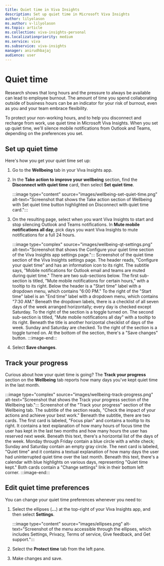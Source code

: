 ```yaml
---
title: Quiet time in Viva Insights
description: Set up quiet time in Microsoft Viva Insights
author: lilyolason
ms.author: v-lilyolason
ms.topic: article
ms.collection: viva-insights-personal
ms.localizationpriority: medium 
ms.service: viva
ms.subservice: viva-insights
manager: anirudhbajaj
audience: user
---
```


# Quiet time

Research shows that long hours and the pressure to always be available can lead to employee burnout. The amount of time you spend collaborating outside of business hours can be an indicator for your risk of burnout, even as you and your team embrace flexibility.

To protect your non-working hours, and to help you disconnect and recharge from work, use quiet time in Microsoft Viva Insights. When you set up quiet time, we'll silence mobile notifications from Outlook and Teams, depending on the preferences you set.

## Set up quiet time

Here's how you get your quiet time set up:

1. Go to the **Wellbeing** tab in your Viva Insights app.
1. In the **Take action to improve your wellbeing** section, find the **Disconnect with quiet time** card, then select **Set quiet time**.

    :::image type="content" source="images/wellbeing-set-quiet-time.png" alt-text="Screenshot that shows the Take action section of Wellbeing with Set quiet time button highlighted on Disconnect with quiet time card.":::

3. On the resulting page, select when you want Viva Insights to start and stop silencing Outlook and Teams notifications. In **Mute mobile notifications all day**, pick days you want Viva Insights to mute notifications for a full 24 hours.

    :::image type="complex" source="images/wellbeing-qt-settings.png" alt-text="Screenshot that shows the Configure your quiet time section of the Viva Insights app settings page.":::
       Screenshot of the quiet time section of the Viva Insights settings page. The header reads, "Configure your quiet time" and has an information icon to its right. The subtitle says, "Mobile notifications for Outlook email and teams are muted during quiet time." There are two sub-sections below. The first sub-section is titled, "Mute mobile notifications for certain hours," with a tooltip to its right. Below the header is a "Start time" label with a dropdown menu, which contains "6:00 PM." To the right of the "Start time" label is an "End time" label with a dropdown menu, which contains "7:30 AM." Beneath the dropdown labels, there is a checklist of all seven days of the week arranged horizontally; every day is checked except Saturday. To the right of the section is a toggle turned on. The second sub-section is titled, "Mute mobile notifications all day" with a tooltip to its right. Beneath the title is another horizontal checklist of days of the week. Sunday and Saturday are checked. To the right of the section is a toggle turned on. At the bottom of the section, there's a "Save changes" button.
    :::image-end:::

1. Select **Save changes**.

## Track your progress

Curious about how your quiet time is going? The **Track your progress** section on the **Wellbeing** tab reports how many days you've kept quiet time in the last month.

:::image type="complex" source="images/wellbeing-track-progress.png" alt-text="Screenshot that shows the Track your progress section of the Wellbeing tab.":::
   Screenshot of the "Track your progress" section of the Wellbeing tab. The subtitle of the section reads, "Check the impact of your actions and achieve your best work." Beneath the subtitle, there are two cards. The first card is labeled, "Focus plan" and contains a tooltip to its right. It contains a text explanation of how many hours of focus time the user has kept in the last two months and how many hours the user has reserved next week. Beneath this text, there's a horizontal list of the days of the week. Monday through Friday contain a blue circle with a white check; Sunday and Saturday contain an empty gray circle. The next card is labeled, "Quiet time" and it contains a textual explanation of how many days the user had uninterrupted quiet time over the last month. Beneath this text, there's a calendar with blue highlights on various days, representing "Quiet time kept." Both cards contain a "Change settings" link in their bottom left corner.
:::image-end:::

## Edit quiet time preferences

You can change your quiet time preferences whenever you need to:

1. Select the ellipses (**...**) at the top-right of your Viva Insights app, and then select **Settings**.
    
    :::image type="content" source="images/ellipses.png" alt-text="Screenshot of the menu accessible through the ellipses, which includes Settings, Privacy, Terms of service, Give feedback, and Get support.":::

1. Select the **Protect time** tab from the left pane.
1. Make changes and save.
